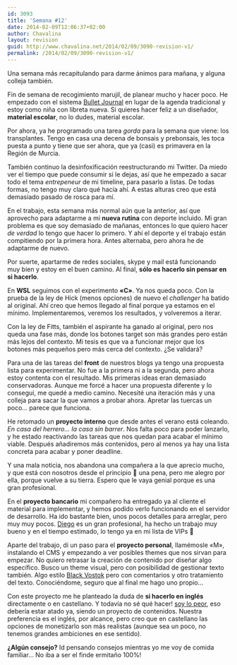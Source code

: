 ```yaml
---
id: 3093
title: 'Semana #12'
date: 2014-02-09T12:06:37+02:00
author: Chavalina
layout: revision
guid: http://www.chavalina.net/2014/02/09/3090-revision-v1/
permalink: /2014/02/09/3090-revision-v1/
---
```

Una semana más recapitulando para darme ánimos para mañana, y alguna colleja también.



Fin de semana de recogimiento marujil, de planear mucho y hacer poco. He empezado con el sistema [Bullet Journal](http://bulletjournal.com/) en lugar de la agenda tradicional y estoy como niña con libreta nueva. Si quieres hacer feliz a un diseñador, **material escolar**, no lo dudes, material escolar.

Por ahora, ya he programado una tarea _gorda_ para la semana que viene: los transplantes. Tengo en casa una decena de bonsais y prebonsais, les toca puesta a punto y tiene que ser ahora, que ya (casi) es primavera en la Región de Murcia.

También continuo la desinfoxificación reestructurando mi Twitter. Da miedo ver el tiempo que puede consumir si le dejas, así que he empezado a sacar todo el tema _entrepeneur_ de mi timeline, para pasarlo a listas. De todas formas, no tengo muy claro qué hacía ahí. A estas alturas creo que está demasiado pasado de rosca para mí.



En el trabajo, esta semana más normal aún que la anterior, así que aprovecho para adaptarme a mi **nueva rutina** con deporte incluido. Mi gran problema es que soy demasiado de mañanas, entonces lo que quiero hacer _de verdad_ lo tengo que hacer lo primero. Y ahí el deporte y el trabajo están compitiendo por la primera hora. Antes alternaba, pero ahora he de adaptarme de nuevo.

Por suerte, apartarme de redes sociales, skype y mail está funcionando muy bien y estoy en el buen camino. Al final, **sólo es hacerlo sin pensar en si hacerlo**.

En **WSL** seguimos con el experimento **«C»**. Ya nos queda poco. Con la prueba de la ley de Hick (menos opciones) de nuevo el <em lang="en">challenger</em> ha batido al original. Ahí creo que hemos llegado al final porque ya estamos en el mínimo. Implementaremos, veremos los resultados, y volveremos a iterar.

Con la ley de Fitts, también el aspirante ha ganado al original, pero nos queda una fase más, donde los botones target son más grandes pero están más lejos del contexto. Mi tesis es que va a funcionar mejor que los botones más pequeños pero más cerca del contexto. ¿Se validará?

Para una de las tareas del **front** de nuestros blogs ya tengo una propuesta lista para experimentar. No fue a la primera ni a la segunda, pero ahora estoy contenta con el resultado. Mis primeras ideas eran demasiado conservadoras. Aunque me forcé a hacer una propuesta diferente y lo conseguí, me quedé a medio camino. Necesité una iteración más y una colleja para sacar la que vamos a probar ahora. Apretar las tuercas un poco… parece que funciona.

He retomado un **proyecto interno** que desde antes el verano está coleando. _En casa del herrero… la casa sin barrer_. Nos falta poco para poder lanzarlo, y he estado reactivando las tareas que nos quedan para acabar el mínimo viable. Después añadiremos más contenidos, pero al menos ya hay una lista concreta para acabar y poner deadline.

Y una mala noticia, nos abandona una compañera a la que aprecio mucho, y que está con nosotros desde el principio 🙁 una pena, pero me alegro por ella, porque vuelve a su tierra. Espero que le vaya genial porque es una gran profesional.

En el **proyecto bancario** mi compañero ha entregado ya al cliente el material para implementar, y hemos podido verlo funcionando en el servidor de desarrollo. Ha ido bastante bien, unos pocos detalles para arreglar, pero muy muy pocos. [Diego](http://diegosantamarta.com/) es un gran profesional, ha hecho un trabajo muy bueno y en el tiempo estimado, lo tengo ya en mi lista de VIPs 🙂

Aparte del trabajo, di un paso para el **proyecto personal**, llamémosle «M», instalando el CMS y empezando a ver posibles themes que nos sirvan para empezar. No quiero retrasar la creación de contenido por diseñar algo específico. Busco un theme visual, pero con posibilidad de gestionar texto también. Algo estilo [Black Vostok](http://www.blackvostok.com/test/) pero con comentarios y otro tratamiento del texto. Conociéndome, seguro que al final me hago uno propio…

Con este proyecto me he planteado la duda de **si hacerlo en inglés** directamente o en castellano. Y todavía no sé qué hacer! [soy lo peor](http://www.youtube.com/watch?v=xdp2MX77I1o), eso debería estar atado ya, siendo un proyecto de contenidos. Nuestra preferencia es el inglés, por alcance, pero creo que en castellano las opciones de monetizarlo son más realistas (aunque sea un poco, no tenemos grandes ambiciones en ese sentido).

**¿Algún consejo?** Id pensando consejos mientras yo me voy de comida familiar… No iba a ser el finde ermitaño 100%!